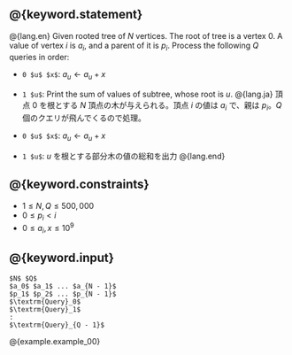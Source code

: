 ## @{keyword.statement}

@{lang.en}
Given rooted tree of $N$ vertices. The root of tree is a vertex $0$. A value of vertex $i$ is $a_i$, and a parent of it is $p_i$. Process the following $Q$ queries in order:

- `0 $u$ $x$`: $a_u \gets a_u + x$
- `1 $u$`: Print the sum of values of subtree, whose root is $u$.
@{lang.ja}
頂点 $0$ を根とする $N$ 頂点の木が与えられる。頂点 $i$ の値は $a_i$ で、親は $p_i$。$Q$ 個のクエリが飛んでくるので処理。

- `0 $u$ $x$`: $a_u \gets a_u + x$
- `1 $u$`: $u$ を根とする部分木の値の総和を出力
@{lang.end}

## @{keyword.constraints}

- $1 \leq N, Q \leq 500,000$
- $0 \leq p_i < i$
- $0 \leq a_i, x \leq 10^9$

## @{keyword.input}

~~~
$N$ $Q$
$a_0$ $a_1$ ... $a_{N - 1}$
$p_1$ $p_2$ ... $p_{N - 1}$
$\textrm{Query}_0$
$\textrm{Query}_1$
:
$\textrm{Query}_{Q - 1}$
~~~

@{example.example_00}
